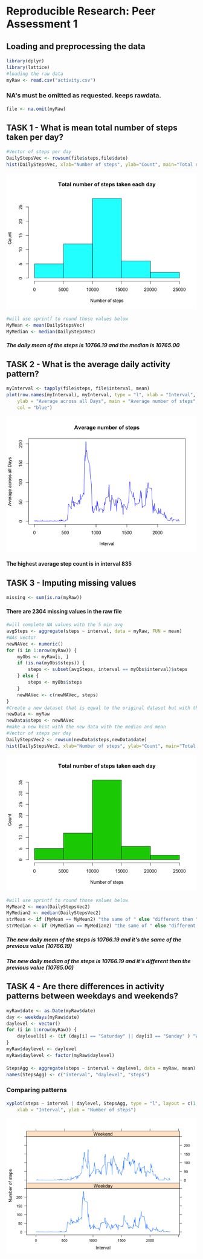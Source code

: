 # Reproducible Research: Peer Assessment 1


## Loading and preprocessing the data

```r
library(dplyr)
library(lattice)
#loading the raw data
myRaw <- read.csv("activity.csv")
```
### NA's must be omitted as requested. keeps rawdata.

```r
file <- na.omit(myRaw)
```

## TASK 1 - What is mean total number of steps taken per day?

```r
#Vector of steps per day
DailyStepsVec <- rowsum(file$steps,file$date)
hist(DailyStepsVec, xlab="Number of steps", ylab="Count", main="Total number of steps taken each day", col = 5)
```

![](PA1_template_files/figure-html/hist-1.png)<!-- -->

```r
#will use sprintf to round those values below
MyMean <- mean(DailyStepsVec)
MyMedian <- median(DailyStepsVec)
```
##### The daily mean of the steps is 10766.19 and the median is 10765.00

## TASK 2 - What is the average daily activity pattern?


```r
myInterval <- tapply(file$steps, file$interval, mean)
plot(row.names(myInterval), myInterval, type = "l", xlab = "Interval", 
    ylab = "Average across all Days", main = "Average number of steps", 
    col = "blue")
```

![](PA1_template_files/figure-html/plot-1.png)<!-- -->

#### The highest average step count is in interval 835

## TASK 3 - Imputing missing values

```r
missing <- sum(is.na(myRaw))
```

#### There are 2304 missing values in the raw file


```r
#will complete NA values with the 5 min avg
avgSteps <- aggregate(steps ~ interval, data = myRaw, FUN = mean)
#NAs vector
newNAVec <- numeric()
for (i in 1:nrow(myRaw)) {
    myObs <- myRaw[i, ]
    if (is.na(myObs$steps)) {
        steps <- subset(avgSteps, interval == myObs$interval)$steps
    } else {
        steps <- myObs$steps
    }
    newNAVec <- c(newNAVec, steps)
}
#Create a new dataset that is equal to the original dataset but with the missing data filled in
newData <- myRaw
newData$steps <- newNAVec
#make a new hist with the new data with the median and mean
#Vector of steps per day
DailyStepsVec2 <- rowsum(newData$steps,newData$date)
hist(DailyStepsVec2, xlab="Number of steps", ylab="Count", main="Total number of steps taken each day", col = 3)
```

![](PA1_template_files/figure-html/imputing-1.png)<!-- -->

```r
#will use sprintf to round those values below
MyMean2 <- mean(DailyStepsVec2)
MyMedian2 <- median(DailyStepsVec2)
strMean <- if (MyMean == MyMean2) "the same of " else "different then "
strMedian <- if (MyMedian == MyMedian2) "the same of " else "different then "
```
##### The new daily mean of the steps is 10766.19 and it's the same of  the previous value (10766.19)
##### The new daily median of the steps is 10766.19 and it's different then  the previous value (10765.00)

## TASK 4 - Are there differences in activity patterns between weekdays and weekends?

```r
myRaw$date <- as.Date(myRaw$date)
day <- weekdays(myRaw$date)
daylevel <- vector()
for (i in 1:nrow(myRaw)) {
    daylevel[i] <- (if (day[i] == "Saturday" || day[i] == "Sunday" ) "Weekend" else "Weekday")
}
myRaw$daylevel <- daylevel
myRaw$daylevel <- factor(myRaw$daylevel)

StepsAgg <- aggregate(steps ~ interval + daylevel, data = myRaw, mean)
names(StepsAgg) <- c("interval", "daylevel", "steps")
```
### Comparing patterns

```r
xyplot(steps ~ interval | daylevel, StepsAgg, type = "l", layout = c(1, 2), 
    xlab = "Interval", ylab = "Number of steps")
```

![](PA1_template_files/figure-html/xyplot-1.png)<!-- -->
